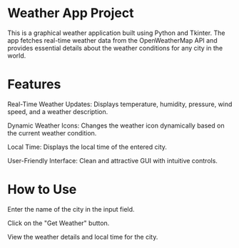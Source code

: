 # Weather App Project
This is a graphical weather application built using Python and Tkinter. The app fetches real-time weather data from the OpenWeatherMap API and provides essential details about the weather conditions for any city in the world.

# Features
Real-Time Weather Updates: Displays temperature, humidity, pressure, wind speed, and a weather description.

Dynamic Weather Icons: Changes the weather icon dynamically based on the current weather condition.

Local Time: Displays the local time of the entered city.

User-Friendly Interface: Clean and attractive GUI with intuitive controls.

# How to Use
Enter the name of the city in the input field.

Click on the "Get Weather" button.

View the weather details and local time for the city.
